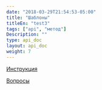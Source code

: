 ```yaml
---
date: "2018-03-29T21:54:53-05:00"
title: "Шаблоны"
titleEn: "test3"
tags: ["api", "метод"]
Description: ""
type: api_doc
layout: api_doc
weight: 7
---
```


[Инструкция](/registration/instruction/)

[Вопросы](/registration/questions/=)